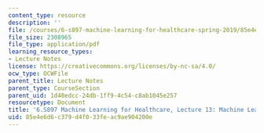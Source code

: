 ```yaml
---
content_type: resource
description: ''
file: /courses/6-s897-machine-learning-for-healthcare-spring-2019/85e4e6d6c379d4f033feac9ae904200e_MIT6_S897S19_lec13.pdf
file_size: 2308965
file_type: application/pdf
learning_resource_types:
- Lecture Notes
license: https://creativecommons.org/licenses/by-nc-sa/4.0/
ocw_type: OCWFile
parent_title: Lecture Notes
parent_type: CourseSection
parent_uid: 1d48edcc-24db-1ff9-4c54-c8ab1045e257
resourcetype: Document
title: '6.S897 Machine Learning for Healthcare, Lecture 13: Machine Learning for Mammography'
uid: 85e4e6d6-c379-d4f0-33fe-ac9ae904200e
---
```

